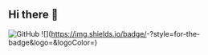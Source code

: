 ## Hi there 👋

<!--
**sreeharibsnair/sreeharibsnair** is a ✨ _special_ ✨ repository because its `README.md` (this file) appears on your GitHub profile.

Here are some ideas to get you started:

- 🔭 I’m currently working on ...
- 🌱 I’m currently learning ...
- 👯 I’m looking to collaborate on ...
- 🤔 I’m looking for help with ...
- 💬 Ask me about ...
- 📫 How to reach me: ...
- 😄 Pronouns: ...
- ⚡ Fun fact: ...
-->
![GitHub](https://img.shields.io/badge/GitHub-000000?style=for-the-badge&logo=GitHub&logoColor=white)
![<Badge instagram>](https://img.shields.io/badge/<Badge INSTAGRAM>-<Background green>?style=for-the-badge&logo=<Icon Instagram>&logoColor=<Logo white>)



